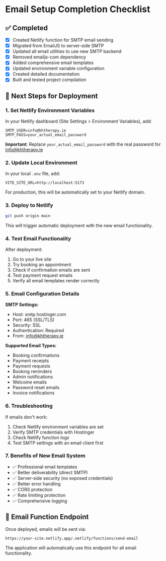 # Email Setup Completion Checklist

## ✅ Completed
- [x] Created Netlify function for SMTP email sending
- [x] Migrated from EmailJS to server-side SMTP
- [x] Updated all email utilities to use new SMTP backend
- [x] Removed emailjs-com dependency
- [x] Added comprehensive email templates
- [x] Updated environment variable configuration
- [x] Created detailed documentation
- [x] Built and tested project compilation

## 🚀 Next Steps for Deployment

### 1. Set Netlify Environment Variables
In your Netlify dashboard (Site Settings > Environment Variables), add:

```
SMTP_USER=info@khtherapy.ie
SMTP_PASS=your_actual_email_password
```

**Important**: Replace `your_actual_email_password` with the real password for info@khtherapy.ie

### 2. Update Local Environment
In your local `.env` file, add:

```
VITE_SITE_URL=http://localhost:5173
```

For production, this will be automatically set to your Netlify domain.

### 3. Deploy to Netlify
```bash
git push origin main
```

This will trigger automatic deployment with the new email functionality.

### 4. Test Email Functionality
After deployment:
1. Go to your live site
2. Try booking an appointment
3. Check if confirmation emails are sent
4. Test payment request emails
5. Verify all email templates render correctly

### 5. Email Configuration Details

**SMTP Settings:**
- Host: smtp.hostinger.com
- Port: 465 (SSL/TLS)
- Security: SSL
- Authentication: Required
- From: info@khtherapy.ie

**Supported Email Types:**
- Booking confirmations
- Payment receipts
- Payment requests
- Booking reminders
- Admin notifications
- Welcome emails
- Password reset emails
- Invoice notifications

### 6. Troubleshooting
If emails don't work:
1. Check Netlify environment variables are set
2. Verify SMTP credentials with Hostinger
3. Check Netlify function logs
4. Test SMTP settings with an email client first

### 7. Benefits of New Email System
- ✅ Professional email templates
- ✅ Better deliverability (direct SMTP)
- ✅ Server-side security (no exposed credentials)
- ✅ Better error handling
- ✅ CORS protection
- ✅ Rate limiting protection
- ✅ Comprehensive logging

## 📧 Email Function Endpoint
Once deployed, emails will be sent via:
```
https://your-site.netlify.app/.netlify/functions/send-email
```

The application will automatically use this endpoint for all email functionality.
